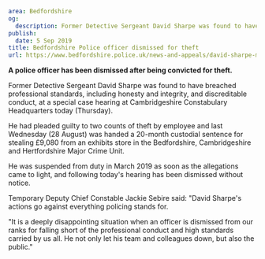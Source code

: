```yaml
area: Bedfordshire
og:
  description: Former Detective Sergeant David Sharpe was found to have breached professional standards at a special case hearing at Cambridgeshire Constabulary Headquarters today (Thursday).
publish:
  date: 5 Sep 2019
title: Bedfordshire Police officer dismissed for theft
url: https://www.bedfordshire.police.uk/news-and-appeals/david-sharpe-misconduct-sept19
```

**A police officer has been dismissed after being convicted for theft.**

Former Detective Sergeant David Sharpe was found to have breached professional standards, including honesty and integrity, and discreditable conduct, at a special case hearing at Cambridgeshire Constabulary Headquarters today (Thursday).

He had pleaded guilty to two counts of theft by employee and last Wednesday (28 August) was handed a 20-month custodial sentence for stealing £9,080 from an exhibits store in the Bedfordshire, Cambridgeshire and Hertfordshire Major Crime Unit.

He was suspended from duty in March 2019 as soon as the allegations came to light, and following today's hearing has been dismissed without notice.

Temporary Deputy Chief Constable Jackie Sebire said: "David Sharpe's actions go against everything policing stands for.

"It is a deeply disappointing situation when an officer is dismissed from our ranks for falling short of the professional conduct and high standards carried by us all. He not only let his team and colleagues down, but also the public."
